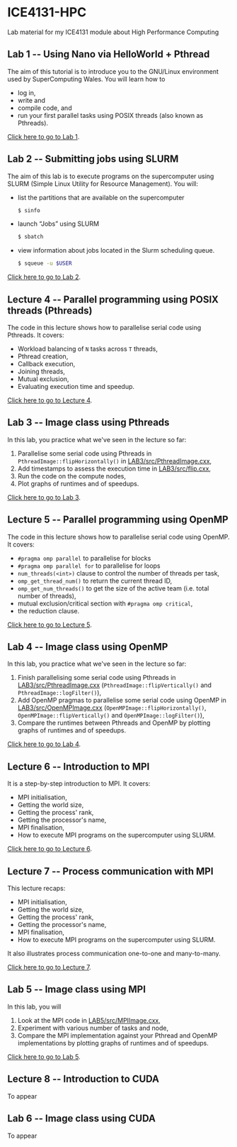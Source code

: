# ICE4131-HPC
Lab material for my ICE4131 module about High Performance Computing

## Lab 1 -- Using Nano via HelloWorld + Pthread

The aim of this tutorial is to introduce you to the GNU/Linux environment used by SuperComputing Wales. You will learn how to

- log in,
- write and
- compile code, and
- run your first parallel tasks using POSIX threads (also known as Pthreads).

[Click here to go to Lab 1](LAB1).

## Lab 2 -- Submitting jobs using SLURM

The aim of this lab is to execute programs on the supercomputer using SLURM (Simple Linux Utility for Resource Management). You will:

- list the partitions that are available on the supercomputer
    ```bash
    $ sinfo
    ```
- launch “Jobs” using SLURM
    ```bash
    $ sbatch
    ```
- view information about jobs located in the Slurm scheduling queue.
    ```bash
    $ squeue -u $USER
    ```

[Click here to go to Lab 2](LAB2).

## Lecture 4 -- Parallel programming using POSIX threads (Pthreads)

The code in this lecture shows how to parallelise serial code using Pthreads. It covers:

- Workload balancing of `N` tasks across `T` threads,
- Pthread creation,
- Callback execution,
- Joining threads,
- Mutual exclusion,
- Evaluating execution time and speedup.

[Click here to go to Lecture 4](Lecture-4).

## Lab 3 -- Image class using Pthreads

In this lab, you practice what we've seen in the lecture so far:

1. Parallelise some serial code using Pthreads in `PthreadImage::flipHorizontally()` in [LAB3/src/PthreadImage.cxx](LAB3/src/PthreadImage.cxx),
2. Add timestamps to assess the execution time in [LAB3/src/flip.cxx](LAB3/src/flip.cxx),
3. Run the code on the compute nodes,
4. Plot graphs of runtimes and of speedups.

[Click here to go to Lab 3](LAB3).

## Lecture 5 -- Parallel programming using OpenMP

The code in this lecture shows how to parallelise serial code using OpenMP. It covers:

- `#pragma omp parallel` to parallelise for blocks
- `#pragma omp parallel for` to parallelise for loops
- `num_threads(<int>)` clause to control the number of threads per task,
- `omp_get_thread_num()` to return the current thread ID,
- `omp_get_num_threads()` to get the size of the active team (i.e. total number of threads),
- mutual exclusion/critical section with `#pragma omp critical`,
- the reduction clause.

[Click here to go to Lecture 5](Lecture-5).

## Lab 4 -- Image class using OpenMP

In this lab, you practice what we've seen in the lecture so far:

1. Finish parallelising some serial code using Pthreads in [LAB3/src/PthreadImage.cxx](LAB3/src/PthreadImage.cxx) (`PthreadImage::flipVertically()` and `PthreadImage::logFilter()`),
2. Add OpenMP pragmas to parallelise some serial code using OpenMP in [LAB3/src/OpenMPImage.cxx](LAB3/src/OpenMPImage.cxx) (`OpenMPImage::flipHorizontally()`, `OpenMPImage::flipVertically()` and `OpenMPImage::logFilter()`),
3. Compare the runtimes between Pthreads and OpenMP by plotting graphs of runtimes and of speedups.

[Click here to go to Lab 4](LAB4).

## Lecture 6 -- Introduction to MPI

It is a step-by-step introduction to MPI. It covers:

- MPI initialisation,
- Getting the world size,
- Getting the process' rank,
- Getting the processor's name,
- MPI finalisation,
- How to execute MPI programs on the supercomputer using SLURM.

[Click here to go to Lecture 6](Lecture-6).


## Lecture 7 -- Process communication with MPI

This lecture recaps:

- MPI initialisation,
- Getting the world size,
- Getting the process' rank,
- Getting the processor's name,
- MPI finalisation,
- How to execute MPI programs on the supercomputer using SLURM.

It also illustrates process communication one-to-one and many-to-many.

[Click here to go to Lecture 7](Lecture-7).


## Lab 5 -- Image class using MPI

In this lab, you will

1. Look at the MPI code in [LAB5/src/MPIImage.cxx](LAB5/src/MPIImage.cxx),
2. Experiment with various number of tasks and node,
3. Compare the MPI implementation against your Pthread and OpenMP implementations by plotting graphs of runtimes and of speedups.

[Click here to go to Lab 5](LAB5).


## Lecture 8 -- Introduction to CUDA

To appear


## Lab 6 -- Image class using CUDA

To appear
